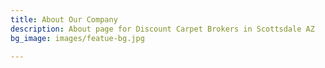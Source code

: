 ```yaml
---
title: About Our Company
description: About page for Discount Carpet Brokers in Scottsdale AZ
bg_image: images/featue-bg.jpg

---
```

